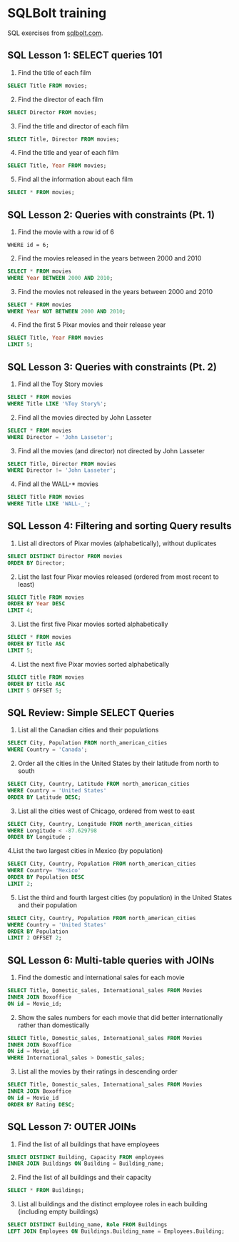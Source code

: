 # SQLBolt training

SQL exercises from [sqlbolt.com](https://sqlbolt.com).

## SQL Lesson 1: SELECT queries 101

1. Find the title of each film
```sql
SELECT Title FROM movies;
```
2. Find the director of each film
```sql
SELECT Director FROM movies;
```
3. Find the title and director of each film
```sql
SELECT Title, Director FROM movies;
```
4. Find the title and year of each film
```sql
SELECT Title, Year FROM movies;
```
5. Find all the information about each film
```sql
SELECT * FROM movies;
```


## SQL Lesson 2: Queries with constraints (Pt. 1)

1. Find the movie with a row id of 6
```sqlSELECT * FROM movies
WHERE id = 6;
```
2. Find the movies released in the years between 2000 and 2010
```sql
SELECT * FROM movies
WHERE Year BETWEEN 2000 AND 2010;
```
3. Find the movies not released in the years between 2000 and 2010
```sql
SELECT * FROM movies
WHERE Year NOT BETWEEN 2000 AND 2010;
```
4. Find the first 5 Pixar movies and their release year
```sql
SELECT Title, Year FROM movies
LIMIT 5;
```


## SQL Lesson 3: Queries with constraints (Pt. 2)

1. Find all the Toy Story movies
```sql
SELECT * FROM movies
WHERE Title LIKE '%Toy Story%';
```
2. Find all the movies directed by John Lasseter
```sql
SELECT * FROM movies
WHERE Director = 'John Lasseter';
```
3. Find all the movies (and director) not directed by John Lasseter
```sql
SELECT Title, Director FROM movies
WHERE Director != 'John Lasseter';
```
4. Find all the WALL-* movies
```sql
SELECT Title FROM movies
WHERE Title LIKE 'WALL-_';
```


## SQL Lesson 4: Filtering and sorting Query results


1. List all directors of Pixar movies (alphabetically), without duplicates
```sql
SELECT DISTINCT Director FROM movies
ORDER BY Director;
```
2. List the last four Pixar movies released (ordered from most recent to least)
```sql
SELECT Title FROM movies
ORDER BY Year DESC
LIMIT 4;
```
3. List the first five Pixar movies sorted alphabetically
```sql
SELECT * FROM movies
ORDER BY Title ASC
LIMIT 5;
```
4. List the next five Pixar movies sorted alphabetically
```sql
SELECT title FROM movies
ORDER BY title ASC
LIMIT 5 OFFSET 5;
```


## SQL Review: Simple SELECT Queries


1. List all the Canadian cities and their populations
```sql
SELECT City, Population FROM north_american_cities
WHERE Country = 'Canada';
```
2. Order all the cities in the United States by their latitude from north to south
```sql
SELECT City, Country, Latitude FROM north_american_cities
WHERE Country = 'United States'
ORDER BY Latitude DESC;
```
3. List all the cities west of Chicago, ordered from west to east
```sql
SELECT City, Country, Longitude FROM north_american_cities
WHERE Longitude < -87.629798
ORDER BY Longitude ;
```
4.List the two largest cities in Mexico (by population)
```sql
SELECT City, Country, Population FROM north_american_cities
WHERE Country= 'Mexico'
ORDER BY Population DESC
LIMIT 2;
```
5. List the third and fourth largest cities (by population) in the United States and their population
```sql
SELECT City, Country, Population FROM north_american_cities
WHERE Country = 'United States'
ORDER BY Population 
LIMIT 2 OFFSET 2;
```


## SQL Lesson 6: Multi-table queries with JOINs

1. Find the domestic and international sales for each movie
```sql
SELECT Title, Domestic_sales, International_sales FROM Movies
INNER JOIN Boxoffice
ON id = Movie_id;
```
2. Show the sales numbers for each movie that did better internationally rather than domestically
```sql
SELECT Title, Domestic_sales, International_sales FROM Movies
INNER JOIN Boxoffice
ON id = Movie_id
WHERE International_sales > Domestic_sales;
```
3. List all the movies by their ratings in descending order
```sql
SELECT Title, Domestic_sales, International_sales FROM Movies
INNER JOIN Boxoffice
ON id = Movie_id
ORDER BY Rating DESC;
```
## SQL Lesson 7: OUTER JOINs

1. Find the list of all buildings that have employees
```sql
SELECT DISTINCT Building, Capacity FROM employees
INNER JOIN Buildings ON Building = Building_name;
```

2. Find the list of all buildings and their capacity
```sql
SELECT * FROM Buildings;
```

3. List all buildings and the distinct employee roles in each building (including empty buildings)
```sql
SELECT DISTINCT Building_name, Role FROM Buildings
LEFT JOIN Employees ON Buildings.Building_name = Employees.Building;
```


